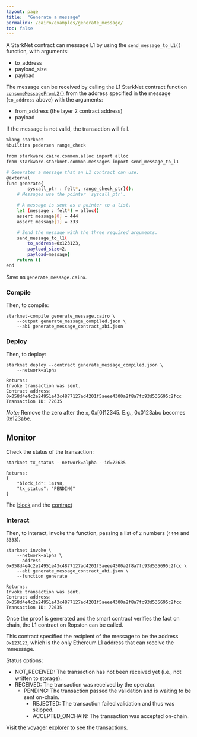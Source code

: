 ```yaml
---
layout: page
title:  "Generate a message"
permalink: /cairo/examples/generate_message/
toc: false
---
```


A StarkNet contract can message L1 by using the `send_message_to_L1()` function,
with arguments:

- to_address
- payload_size
- payload

The message can be received by calling the L1 StarkNet contract function
[`consumeMessageFromL2()`](https://ropsten.etherscan.io/address/0x0d761163e8bdc22fec278fea0c7a95e7b2dfa3c3#writeContract)
from the address specified in the message (`to_address` above) with the arguments:

- from_address (the layer 2 contract address)
- payload

If the message is not valid, the transaction will fail.

```sh
%lang starknet
%builtins pedersen range_check

from starkware.cairo.common.alloc import alloc
from starkware.starknet.common.messages import send_message_to_l1

# Generates a message that an L1 contract can use.
@external
func generate{
        syscall_ptr : felt*, range_check_ptr}():
    # Messages use the pointer 'syscall_ptr'.

    # A message is sent as a pointer to a list.
    let (message : felt*) = alloc()
    assert message[0] = 444
    assert message[1] = 333

    # Send the message with the three required arguments.
    send_message_to_l1(
        to_address=0x123123,
        payload_size=2,
        payload=message)
    return ()
end
```
Save as `generate_message.cairo`.

### Compile

Then, to compile:
```
starknet-compile generate_message.cairo \
    --output generate_message_compiled.json \
    --abi generate_message_contract_abi.json
```
### Deploy

Then, to deploy:
```
starknet deploy --contract generate_message_compiled.json \
    --network=alpha

Returns:
Invoke transaction was sent.
Contract address: 0x058d4e4c2e24951e43c4877127ad4201f5aeee4300a2f8a7fc93d535695c2fcc
Transaction ID: 72635
```

*Note:* Remove the zero after the `x`, 0x[0]12345. E.g., 0x0123abc becomes 0x123abc.

## Monitor

Check the status of the transaction:

```
starknet tx_status --network=alpha --id=72635

Returns:
{
    "block_id": 14198,
    "tx_status": "PENDING"
}
```
The [block](https://voyager.online/block/14198) and the
[contract](https://voyager.online/contract/0x58d4e4c2e24951e43c4877127ad4201f5aeee4300a2f8a7fc93d535695c2fcc#state)

### Interact

Then, to interact, invoke the function, passing a list of `2` numbers (`4444` and `3333`).

```
starknet invoke \
    --network=alpha \
    --address 0x058d4e4c2e24951e43c4877127ad4201f5aeee4300a2f8a7fc93d535695c2fcc \
    --abi generate_message_contract_abi.json \
    --function generate

Returns:
Invoke transaction was sent.
Contract address: 0x058d4e4c2e24951e43c4877127ad4201f5aeee4300a2f8a7fc93d535695c2fcc
Transaction ID: 72635
```

Once the proof is generated and the smart contract verifies the fact on chain,
the L1 contract on Ropsten can be called.

This contract specified the recipient of the message to be the address `0x123123`, which
is the only Ethereum L1 address that can receive the mmessage.

Status options:

- NOT_RECEIVED: The transaction has not been received yet (i.e., not written to storage).
- RECEIVED: The transaction was received by the operator.
    - PENDING: The transaction passed the validation and is waiting to be sent on-chain.
        - REJECTED: The transaction failed validation and thus was skipped.
        - ACCEPTED_ONCHAIN: The transaction was accepted on-chain.


Visit the [voyager explorer](https://voyager.online/) to see the transactions.